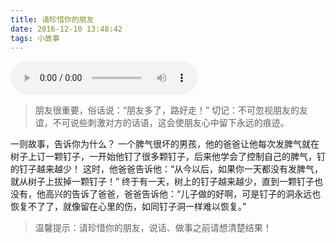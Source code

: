 ```yaml
---
title: 请珍惜你的朋友
date: 2016-12-10 13:48:42
tags: 小故事
---
```

<audio controls src="http://m5.file.xiami.com/1/169/7169/317164/3521865_339962_l.mp3?auth_key=b8b4167f0121347582898a5328c29d7b-1482116400-0-null"></audio>
>朋友很重要，俗话说：“朋友多了，路好走！”
>切记：不可忽视朋友的友谊，不可说些刺激对方的话语，这会使朋友心中留下永远的痕迹。

一则故事，告诉你为什么？
       一个脾气很坏的男孩，他的爸爸让他每次发脾气就在树子上订一颗钉子，一开始他钉了很多颗钉子，后来他学会了控制自己的脾气，钉的钉子越来越少！
       这时，他爸爸告诉他：“从今以后，如果你一天都没有发脾气，就从树子上拔掉一颗钉子！”
       终于有一天，树上的钉子越来越少，直到一颗钉子也没有，他高兴的告诉了爸爸，爸爸告诉他：“儿子做的好啊，可是钉子的洞永远也恢复不了了，就像留在心里的伤，如同钉子洞一样难以恢复。”
>温馨提示：请珍惜你的朋友，说话、做事之前请想清楚结果！
